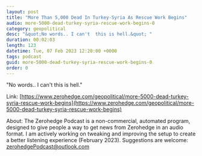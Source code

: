 ```yaml
---
layout: post
title: "More Than 5,000 Dead In Turkey-Syria As Rescue Work Begins"
audio: more-5000-dead-turkey-syria-rescue-work-begins-0
category: geopolitical
desc: "&quot;No words.. I can't  this is hell.&quot; "
duration: 00:02:03
length: 123
datetime: Tue, 07 Feb 2023 12:20:00 +0000
tags: podcast
guid: more-5000-dead-turkey-syria-rescue-work-begins-0
order: 0
---
```

&quot;No words.. I can't  this is hell.&quot; 

Link: [https://www.zerohedge.com/geopolitical/more-5000-dead-turkey-syria-rescue-work-begins](https://www.zerohedge.com/geopolitical/more-5000-dead-turkey-syria-rescue-work-begins)

About: The Zerohedge Podcast is a non-commercial, automated program, designed to give people a way to get news from Zerohedge in an audio format.  I am actively working on tweaking and improving the setup to create a better listening experience (February 2023).  Suggestions are welcome: [zerohedgePodcast@outlook.com](mailto:zerohedgePodcast@outlook.com)